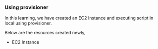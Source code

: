 ### Using provisioner

In this learning, we have created an EC2 Instance and executing script in local using provisioner.

Below are the resources created newly,

* EC2 Instance
